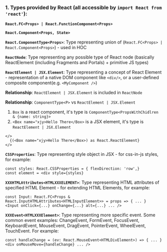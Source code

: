 ### 1. Types provided by React (all accessible by `import React from 'react'`):

**`React.FC<Props> | React.FunctionComponent<Props>`**

**`React.Component<Props, State>`**

**`React.ComponentType<Props>`**: Type representing union of (`React.FC<Props> | React.Component<Props>`) - used in HOC

**`ReactNode`**: Type representing any possible type of React node (basically ReactElement (including Fragments and Portals) + primitive JS types)

**`ReactElement | JSX.Element`**: Type representing a concept of React Element - representation of a native DOM component like `<div/>`, or a user-defined composite component(e.g. `<MyComponent />`)

**Relationship**: `ReactElement | JSX.Element` is included in `ReactNode`

**Relationship**: `ComponentType<P>` vs `ReactElement | JSX.Element`

1. `Box` is a react component, it's type is `ComponentType<PropsWithChidlren & {name: string}>`
2. `<Box name="xjy>Hello There</Box>` is a JSX element, it's type is `ReactElement | JSX.Element`

```
</>
  {(<Box name="xjy>Hello There</Box>) as React.ReactElement}
</>
```

**`CSSProperties`**: Type representing style object in JSX - for css-in-js styles, for example:

```
const styles: React.CSSProperties = { flexDirection: 'row',}
const element = <div style={styles}
```

**`XXXHTMLAttributes<HTMLXXXELEMENT>`**: Type representing HTML attributes of specified HTML Element - for extending HTML Elements, for example:

```
const Input: React.FC<Props & React.InputHTMLAttributes<HTMLInputElement>> = props => { ... }
<Input onClick={...} onChange={...} alt={...} ... />
```

**`XXXEvent<HTMLXXXElement>`**: Type representing more specific event. Some common event examples: ChangeEvent, FormEvent, FocusEvent, KeyboardEvent, MouseEvent, DragEvent, PointerEvent, WheelEvent, TouchEvent. For example:

```
const handleChange = (ev: React.MouseEvent<HTMLDivElement>) => { ... }
<div onMouseMove={handleChange} ... />
```

<br/>
